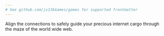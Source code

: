 ```yaml
---
# See github.com/js13kGames/games for supported frontmatter
---
```

Align the connections to safely guide your precious internet cargo through the maze of the world wide web.